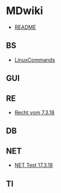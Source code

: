 # MDwiki
* [README](README.md)



## BS

* [LinuxCommands](LinuxCommands.md)

## GUI

## RE
* [Recht vom 7.3.18](Recht_7.3.18.md)

## DB

## NET

* [NET Test 17.3.18](NET_test.md)

## TI






